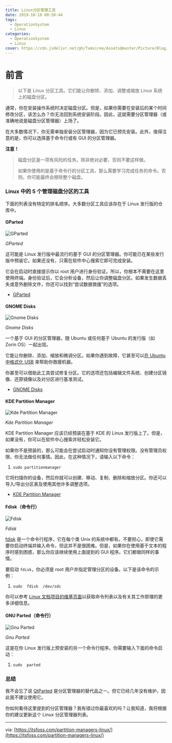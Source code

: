 ```yaml
---
title: Linux分区管理工具
date: 2019-10-10 00:50:44
tags:
  - OperationSystem
  - Linux
categories:
  - OperationSystem
  - Linux
cover: https://cdn.jsdelivr.net/gh/Tamsiree/Assets@master/Picture/Blog/Cover/suyajdgakhj.jpeg
---
```

# 前言
> 以下是 Linux 分区工具。它们能让你删除、添加、调整或缩放 Linux 系统上的磁盘分区。

通常，你在安装操作系统时决定磁盘分区。但是，如果你需要在安装后的某个时间修改分区，该怎么办？你无法回到系统安装阶段。因此，这就需要分区管理器（或准确地说是磁盘分区管理器）上场了。

在大多数情况下，你无需单独安装分区管理器，因为它已预先安装。此外，值得注意的是，你可以选择基于命令行或有 GUI 的分区管理器。

__注意！__

> 磁盘分区是一项有风险的任务。除非绝对必要，否则不要这样做。
> 
> 如果你使用的是基于命令行的分区工具，那么需要学习完成任务的命令。否则，你可能最终会擦除整个磁盘。

### Linux 中的 5 个管理磁盘分区的工具

下面的列表没有特定的排名顺序。大多数分区工具应该存在于 Linux 发行版的仓库中。

#### GParted

![GParted](https://img.linux.net.cn/data/attachment/album/201908/07/072137qjrg0rwigr4vwrmk.png)

_GParted_

这可能是 Linux 发行版中最流行的基于 GUI 的分区管理器。你可能已在某些发行版中预装它。如果还没有，只需在软件中心搜索它即可完成安装。

它会在启动时直接提示你以 root 用户进行身份验证。所以，你根本不需要在这里使用终端。身份验证后，它会分析设备，然后让你调整磁盘分区。如果发生数据丢失或意外删除文件，你还可以找到“尝试数据救援”的选项。

-   [GParted](https://gparted.org/)

#### GNOME Disks

![Gnome Disks](https://img.linux.net.cn/data/attachment/album/201908/07/072138ikfzztd1u33emt2t.png)

_Gnome Disks_

一个基于 GUI 的分区管理器，随 Ubuntu 或任何基于 Ubuntu 的发行版（如 Zorin OS）一起出现。

它能让你删除、添加、缩放和微调分区。如果你遇到故障，它甚至可以[在 Ubuntu 中格式化 USB](https://itsfoss.com/format-usb-drive-sd-card-ubuntu/) 来帮助你救援机器。

你甚至可以借助此工具尝试修复分区。它的选项还包括编辑文件系统、创建分区镜像、还原镜像以及对分区进行基准测试。

-   [GNOME Disks](https://wiki.gnome.org/Apps/Disks)

#### KDE Partition Manager

![Kde Partition Manager](https://img.linux.net.cn/data/attachment/album/201908/07/072139f17xi2724w7wmm44.jpg)

_Kde Partition Manager_

KDE Partition Manager 应该已经预装在基于 KDE 的 Linux 发行版上了。但是，如果没有，你可以在软件中心搜索并轻松安装它。

如果你不是预装的，那么可能会在尝试启动时通知你没有管理权限。没有管理员权限，你无法做任何事情。因此，在这种情况下，请输入以下命令：

1.  `sudo partitionmanager`

它将扫描你的设备，然后你就可以创建、移动、复制、删除和缩放分区。你还可以导入/导出分区表及使用其他许多调整选项。

-   [KDE Partition Manager](https://kde.org/applications/system/org.kde.partitionmanager)

#### Fdisk（命令行）

![Fdisk](https://img.linux.net.cn/data/attachment/album/201908/07/072140hnwjkbbnwmp69szr.jpg)

_Fdisk_

[fdisk](https://en.wikipedia.org/wiki/Fdisk) 是一个命令行程序，它在每个类 Unix 的系统中都有。不要担心，即使它需要你启动终端并输入命令，但这并不是很困难。但是，如果你在使用基于文本的程序时感到困惑，那么你应该继续使用上面提到的 GUI 程序。它们都做同样的事情。

要启动 `fdisk`，你必须是 root 用户并指定管理分区的设备。以下是该命令的示例：

1.  `sudo  fdisk  /dev/sdc`

你可以参考 [Linux 文档项目的维基页面](https://www.tldp.org/HOWTO/Partition/fdisk_partitioning.html)以获取命令列表以及有关其工作原理的更多详细信息。

#### GNU Parted（命令行）

![Gnu Parted](https://img.linux.net.cn/data/attachment/album/201908/07/072144he26tzptktkp4dll.png)

_Gnu Parted_

这是在你 Linux 发行版上预安装的另一个命令行程序。你需要输入下面的命令启动：

1.  `sudo  parted`

### 总结

我不会忘了说 [QtParted](http://qtparted.sourceforge.net/) 是分区管理器的替代品之一。但它已经几年没有维护，因此我不建议使用它。

你如何看待这里提到的分区管理器？我有错过你最喜欢的吗？让我知道，我将根据你的建议更新这个 Linux 分区管理器列表。

_ _ _

via: [https://itsfoss.com/partition-managers-linux/](https://itsfoss.com/partition-managers-linux/)

